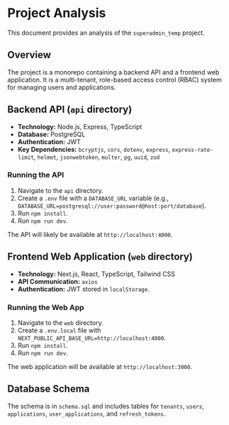 # Project Analysis

This document provides an analysis of the `superadmin_temp` project.

## Overview

The project is a monorepo containing a backend API and a frontend web application. It is a multi-tenant, role-based access control (RBAC) system for managing users and applications.

## Backend API (`api` directory)

*   **Technology:** Node.js, Express, TypeScript
*   **Database:** PostgreSQL
*   **Authentication:** JWT
*   **Key Dependencies:** `bcryptjs`, `cors`, `dotenv`, `express`, `express-rate-limit`, `helmet`, `jsonwebtoken`, `multer`, `pg`, `uuid`, `zod`

### Running the API

1.  Navigate to the `api` directory.
2.  Create a `.env` file with a `DATABASE_URL` variable (e.g., `DATABASE_URL=postgresql://user:password@host:port/database`).
3.  Run `npm install`.
4.  Run `npm run dev`.

The API will likely be available at `http://localhost:4000`.

## Frontend Web Application (`web` directory)

*   **Technology:** Next.js, React, TypeScript, Tailwind CSS
*   **API Communication:** `axios`
*   **Authentication:** JWT stored in `localStorage`.

### Running the Web App

1.  Navigate to the `web` directory.
2.  Create a `.env.local` file with `NEXT_PUBLIC_API_BASE_URL=http://localhost:4000`.
3.  Run `npm install`.
4.  Run `npm run dev`.

The web application will be available at `http://localhost:3000`.

## Database Schema

The schema is in `schema.sql` and includes tables for `tenants`, `users`, `applications`, `user_applications`, and `refresh_tokens`.
